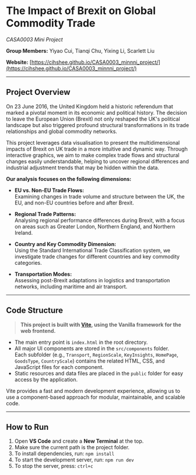 # The Impact of Brexit on Global Commodity Trade  
*CASA0003 Mini Project*  

**Group Members:** Yiyao Cui, Tianqi Chu, Yixing Li, Scarlett Liu  

**Website:** [https://cihshee.github.io/CASA0003_minnni_project/](https://cihshee.github.io/CASA0003_minnni_project/)  

---  

## Project Overview  

On 23 June 2016, the United Kingdom held a historic referendum that marked a pivotal moment in its economic and political history. The decision to leave the European Union (Brexit) not only reshaped the UK's political landscape but also triggered profound structural transformations in its trade relationships and global commodity networks.  

This project leverages data visualisation to present the multidimensional impacts of Brexit on UK trade in a more intuitive and dynamic way. Through interactive graphics, we aim to make complex trade flows and structural changes easily understandable, helping to uncover regional differences and industrial adjustment trends that may be hidden within the data.  

**Our analysis focuses on the following dimensions:**  

- **EU vs. Non-EU Trade Flows:**  
  Examining changes in trade volume and structure between the UK, the EU, and non-EU countries before and after Brexit.  

- **Regional Trade Patterns:**  
  Analysing regional performance differences during Brexit, with a focus on areas such as Greater London, Northern England, and Northern Ireland.  

- **Country and Key Commodity Dimension:**  
  Using the Standard International Trade Classification system, we investigate trade changes for different countries and key commodity categories.  

- **Transportation Modes:**  
  Assessing post-Brexit adaptations in logistics and transportation networks, including maritime and air transport.  

---  

## Code Structure  

> **This project is built with [Vite](https://vitejs.dev/), using the Vanilla framework for the web frontend.**  

- The main entry point is `index.html` in the root directory.  
- All major UI components are stored in the `src/components` folder.  
  Each subfolder (e.g., `Transport`, `RegionScale`, `KeyInsights`, `HomePage`, `GoodsType`, `CountryScale`) contains the related HTML, CSS, and JavaScript files for each component.  
- Static resources and data files are placed in the `public` folder for easy access by the application.  

Vite provides a fast and modern development experience, allowing us to use a component-based approach for modular, maintainable, and scalable code.  

---  

## How to Run  

1. Open **VS Code** and create a **New Terminal** at the top.  
2. Make sure the current path is the project folder.  
3. To install dependencies, run: `npm install`
4. To start the development server, run: `npm run dev`
5. To stop the server, press: `ctrl+c`
